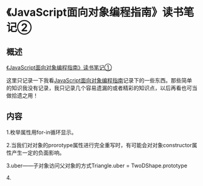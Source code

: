 [^_^]: # ( -*- coding: utf-8 -*-)
[^_^]: # ( @Author: yang zhou)
[^_^]: # ( @Date:   2018-02-10 12:32:24)
[^_^]: # ( @Last modified by:   yang zhou)
[^_^]: # ( @Last Modified time: 2018-02-10 12:32:38)

# 《JavaScript面向对象编程指南》读书笔记② #

## 概述 ##
[《JavaScript面向对象编程指南》读书笔记①][1]

这里只记录一下我看[JavaScript面向对象编程指南][2]记录下的一些东西。那些简单的知识我没有记录，我只记录几个容易遗漏的或者精彩的知识点，以后再看也可当做拾遗之用！

## 内容 ##

1.枚举属性用for-in循环显示。

2.当我们对对象的prorotype属性进行完全重写时，有可能会对对象constructor属性产生一定的负面影响。

3.uber——子对象访问父对象的方式Triangle.uber = TwoDShape.prototype

4.<script>标签的type="text/javascript"可以保证js的代码执行顺序。

5.setTimeout函数会返回一个超时id，利用这个超时id可以用clearTimeout()函数取消超时。

6.setTimeout函数和setInterval函数的第一个参数可以是一个可以被eval()执行的字符串。

7.DOM中空白符也被认为是文本节点;注释是一个comment节点。

8.window.document是由HTMLDocument()构造器创建的。

9.利用document对象的documentElement属性可以访问根节点，即<html>标签。

10.css属性中的短线（“-”）在js中是不可用的。因此我们直接跳过并将下一个单词的首字母大写。比如padding-top写成paddingTop。

11.由匿名函数所定义的监听器是不能被removeEventListener移除的。

12.所谓模式，其实就是针对某类问题的具有可重用性的解决方案。

13.构造器返回的是新建对象的this指针

  [1]: http://www.imooc.com/article/22795
  [2]: https://book.douban.com/subject/21372235/
